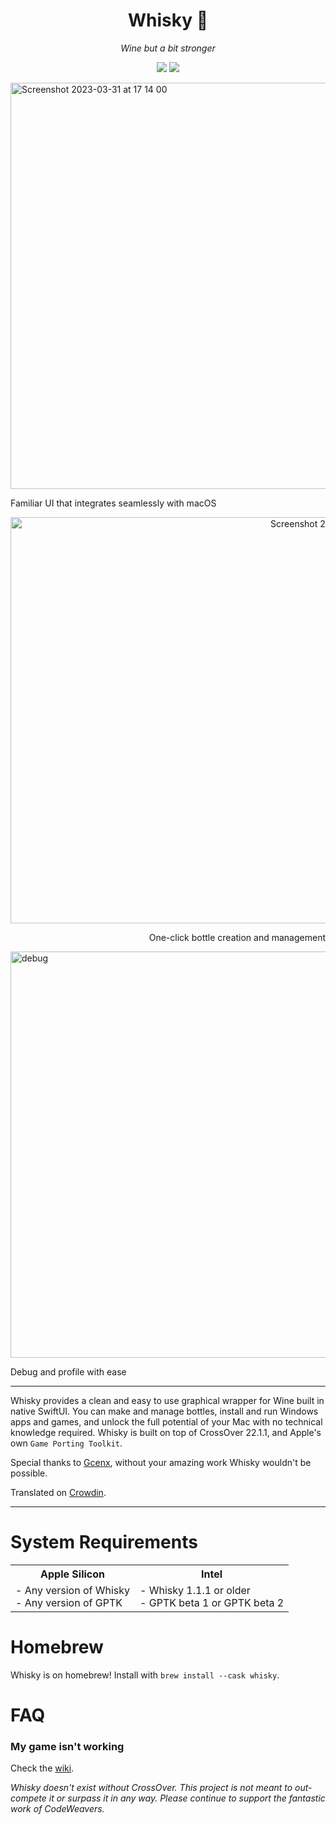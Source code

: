 <div align="center">

  # Whisky 🥃 
  *Wine but a bit stronger*
  
  ![](https://img.shields.io/github/actions/workflow/status/IsaacMarovitz/Whisky/SwiftLint.yml?style=for-the-badge)
  [![](https://img.shields.io/discord/1115955071549702235?style=for-the-badge)](https://discord.gg/CsqAfs9CnM)
</div>

<img width="650" alt="Screenshot 2023-03-31 at 17 14 00" src="https://user-images.githubusercontent.com/42140194/229232488-dbad85f4-cecb-45e1-a182-f737fe9d2b1f.png">

Familiar UI that integrates seamlessly with macOS

<div align="right">
  <img width="650" alt="Screenshot 2023-03-31 at 17 14 22" src="https://user-images.githubusercontent.com/42140194/229232557-07f78a79-f695-45f6-be45-15a5b2f3c053.png">

  One-click bottle creation and management
</div>

<img width="650" alt="debug" src="https://user-images.githubusercontent.com/42140194/229176642-57b80801-d29b-4123-b1c2-f3b31408ffc6.png">

Debug and profile with ease

---

Whisky provides a clean and easy to use graphical wrapper for Wine built in native SwiftUI. You can make and manage bottles, install and run Windows apps and games, and unlock the full potential of your Mac with no technical knowledge required. Whisky is built on top of CrossOver 22.1.1, and Apple's own `Game Porting Toolkit`.

Special thanks to [Gcenx](https://github.com/Gcenx), without your amazing work Whisky wouldn't be possible.

Translated on [Crowdin](https://crowdin.com/project/whisky).

---

# System Requirements

<table>
  <tr>
    <th>
      Apple Silicon
    </th>
    <th>
      Intel
    </th>
  </tr>
  <tr>
    <td>
      - Any version of Whisky <br>
      - Any version of GPTK
    </td>
    <td>
      - Whisky 1.1.1 or older <br>
      - GPTK beta 1 or GPTK beta 2
    </td>
  </tr>
</table>

# Homebrew

Whisky is on homebrew! Install with 
`brew install --cask whisky`.

# FAQ

### My game isn't working

Check the [wiki](https://github.com/IsaacMarovitz/Whisky/wiki/Game-Support).

*Whisky doesn't exist without CrossOver. This project is not meant to out-compete it or surpass it in any way. Please continue to support the fantastic work of CodeWeavers.*
